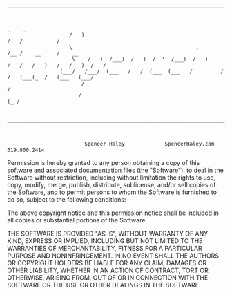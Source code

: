                  _____________________________________________________________________________________________
                 
                             
                         ___                                                _    _                      
                        /   )                                               /   /           /            
                        \       __     __     __    __     __    ,__       /__ /    __     /    __   
                         \    /   )  /___)  /   )  /  '  /___)  /   )     /   /   /   )   /   /___)  /   /
                     (___/   /___/  (___   /   /  (___  (___   /         /   /   (___(_  /   (___   (___/
                            /                                                                          /  
                           /                                                                       (_ /   
                           
                 _____________________________________________________________________________________________



                             Spencer Haley             SpencerHaley.com             619.800.2414


   Permission is hereby granted to any person obtaining a copy of this software and associated documentation files (the
"Software"), to deal in the Software without restriction, including without limitation the rights to use, copy, modify, merge, publish, distribute, sublicense, and/or sell copies of the Software, and to permit persons to whom the Software is furnished to do so, subject to the following conditions:

   The above copyright notice and this permission notice shall be included in all copies or substantial portions of the Software.

   THE SOFTWARE IS PROVIDED "AS IS", WITHOUT WARRANTY OF ANY KIND, EXPRESS OR IMPLIED, INCLUDING BUT NOT LIMITED TO THE WARRANTIES OF MERCHANTABILITY, FITNESS FOR A PARTICULAR PURPOSE AND NONINFRINGEMENT. IN NO EVENT SHALL THE AUTHORS OR COPYRIGHT HOLDERS BE LIABLE FOR ANY CLAIM, DAMAGES OR OTHER LIABILITY, WHETHER IN AN ACTION OF CONTRACT, TORT OR OTHERWISE, ARISING FROM, OUT OF OR IN CONNECTION WITH THE SOFTWARE OR THE USE OR OTHER DEALINGS IN THE SOFTWARE.
